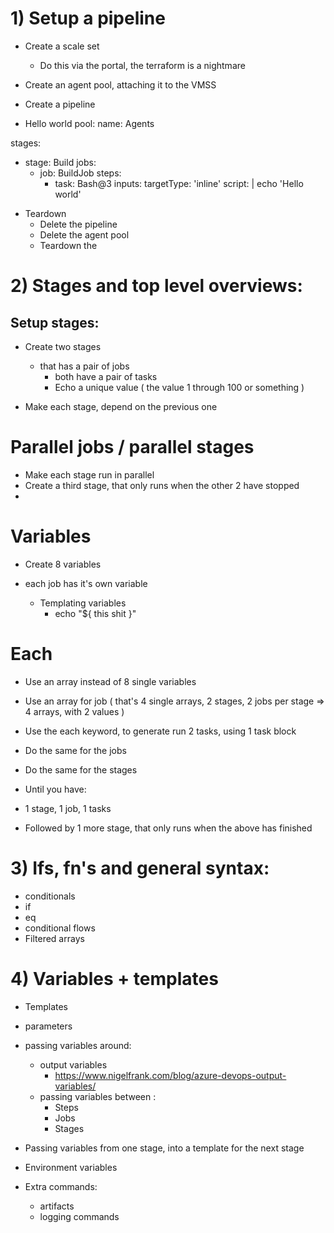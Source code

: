
# 1) Setup a pipeline

* Create a scale set
    * Do this via the portal, the terraform is a nightmare

* Create an agent pool, attaching it to the VMSS

* Create a pipeline

* Hello world
pool:
  name: Agents

stages:
- stage: Build
  jobs:
  - job: BuildJob
    steps:
    - task: Bash@3
      inputs:
        targetType: 'inline'
        script: |
          echo 'Hello world'

* Teardown
    * Delete the pipeline
    * Delete the agent pool
    * Teardown the 

# 2) Stages and top level overviews:

## Setup stages:


* Create two stages
    * that has a pair of jobs
        * both have a pair of tasks
        * Echo a unique value ( the value 1 through 100 or something )

* Make each stage, depend on the previous one

# Parallel jobs / parallel stages
* Make each stage run in parallel
* Create a third stage, that only runs when the other 2 have stopped
* 

# Variables
* Create 8 variables

* each job has it's own variable
    * Templating variables
        * echo "${ this shit }"

# Each
* Use an array instead of 8 single variables

* Use an array for job ( that's 4 single arrays, 2 stages, 2 jobs per stage => 4 arrays, with 2 values )

* Use the each keyword, to generate run 2 tasks, using 1 task block
* Do the same for the jobs
* Do the same for the stages

* Until you have:
* 1 stage, 1 job, 1 tasks
* Followed by 1 more stage, that only runs when the above has finished


# 3) Ifs, fn's and general syntax:
* conditionals
* if
* eq
* conditional flows
* Filtered arrays

# 4) Variables + templates
* Templates
* parameters

* passing variables around:
    * output variables
        * https://www.nigelfrank.com/blog/azure-devops-output-variables/
    * passing variables between :
        * Steps
        * Jobs
        * Stages

* Passing variables from one stage, into a template for the next stage

* Environment variables

* Extra commands:
    * artifacts
    * logging commands
